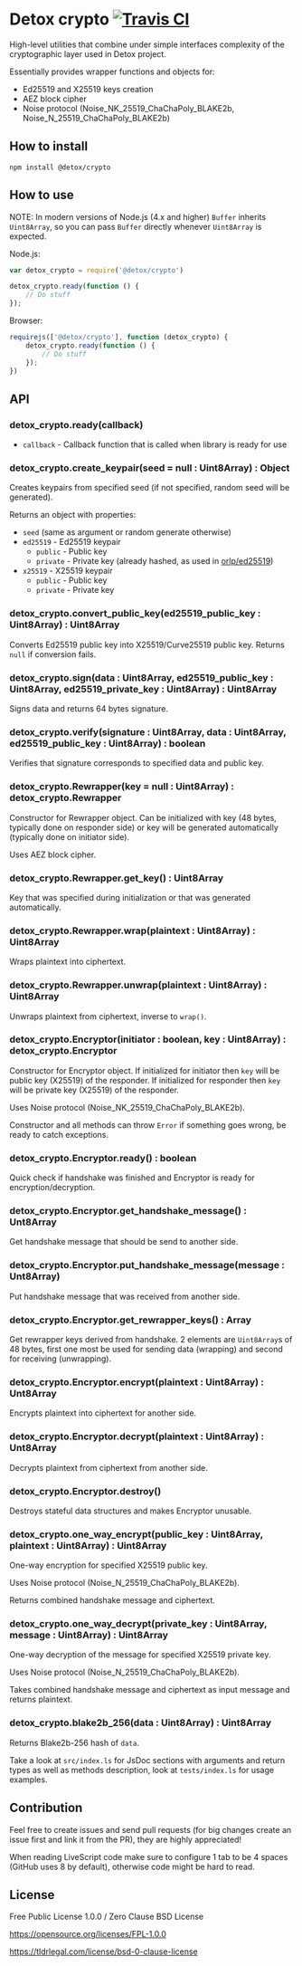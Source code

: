 # Detox crypto [![Travis CI](https://img.shields.io/travis/Detox/crypto/master.svg?label=Travis%20CI)](https://travis-ci.org/Detox/crypto)
High-level utilities that combine under simple interfaces complexity of the cryptographic layer used in Detox project.

Essentially provides wrapper functions and objects for:
* Ed25519 and X25519 keys creation
* AEZ block cipher
* Noise protocol (Noise_NK_25519_ChaChaPoly_BLAKE2b, Noise_N_25519_ChaChaPoly_BLAKE2b)

## How to install
```
npm install @detox/crypto
```

## How to use
NOTE: In modern versions of Node.js (4.x and higher) `Buffer` inherits `Uint8Array`, so you can pass `Buffer` directly whenever `Uint8Array` is expected.

Node.js:
```javascript
var detox_crypto = require('@detox/crypto')

detox_crypto.ready(function () {
    // Do stuff
});
```
Browser:
```javascript
requirejs(['@detox/crypto'], function (detox_crypto) {
    detox_crypto.ready(function () {
        // Do stuff
    });
})
```

## API
### detox_crypto.ready(callback)
* `callback` - Callback function that is called when library is ready for use

### detox_crypto.create_keypair(seed = null : Uint8Array) : Object
Creates keypairs from specified seed (if not specified, random seed will be generated).

Returns an object with properties:
* `seed` (same as argument or random generate otherwise)
* `ed25519` - Ed25519 keypair
  * `public` - Public key
  * `private` - Private key (already hashed, as used in [orlp/ed25519](https://github.com/orlp/ed25519))
* `x25519` - X25519 keypair
  * `public` - Public key
  * `private` - Private key

### detox_crypto.convert_public_key(ed25519_public_key : Uint8Array) : Uint8Array
Converts Ed25519 public key into X25519/Curve25519 public key. Returns `null` if conversion fails.

### detox_crypto.sign(data : Uint8Array, ed25519_public_key : Uint8Array, ed25519_private_key : Uint8Array) : Uint8Array
Signs data and returns 64 bytes signature.

### detox_crypto.verify(signature : Uint8Array, data : Uint8Array, ed25519_public_key : Uint8Array) : boolean
Verifies that signature corresponds to specified data and public key.

### detox_crypto.Rewrapper(key = null : Uint8Array) : detox_crypto.Rewrapper
Constructor for Rewrapper object. Can be initialized with key (48 bytes, typically done on responder side) or key will be generated automatically (typically done on initiator side).

Uses AEZ block cipher.

### detox_crypto.Rewrapper.get_key() : Uint8Array
Key that was specified during initialization or that was generated automatically.

### detox_crypto.Rewrapper.wrap(plaintext : Uint8Array) : Uint8Array
Wraps plaintext into ciphertext.

### detox_crypto.Rewrapper.unwrap(plaintext : Uint8Array) : Uint8Array
Unwraps plaintext from ciphertext, inverse to `wrap()`.

### detox_crypto.Encryptor(initiator : boolean, key : Uint8Array) : detox_crypto.Encryptor
Constructor for Encryptor object. If initialized for initiator then `key` will be public key (X25519) of the responder. If initialized for responder then `key` will be private key (X25519) of the responder.

Uses Noise protocol (Noise_NK_25519_ChaChaPoly_BLAKE2b).

Constructor and all methods can throw `Error` if something goes wrong, be ready to catch exceptions.

### detox_crypto.Encryptor.ready() : boolean
Quick check if handshake was finished and Encryptor is ready for encryption/decryption.

### detox_crypto.Encryptor.get_handshake_message() : Unt8Array
Get handshake message that should be send to another side.

### detox_crypto.Encryptor.put_handshake_message(message : Unt8Array)
Put handshake message that was received from another side.

### detox_crypto.Encryptor.get_rewrapper_keys() : Array
Get rewrapper keys derived from handshake. 2 elements are `Uint8Array`s of 48 bytes, first one most be used for sending data (wrapping) and second for receiving (unwrapping).

### detox_crypto.Encryptor.encrypt(plaintext : Uint8Array) : Unt8Array
Encrypts plaintext into ciphertext for another side.

### detox_crypto.Encryptor.decrypt(plaintext : Uint8Array) : Unt8Array
Decrypts plaintext from ciphertext from another side.

### detox_crypto.Encryptor.destroy()
Destroys stateful data structures and makes Encryptor unusable.

### detox_crypto.one_way_encrypt(public_key : Uint8Array, plaintext : Uint8Array) : Uint8Array
One-way encryption for specified X25519 public key.

Uses Noise protocol (Noise_N_25519_ChaChaPoly_BLAKE2b).

Returns combined handshake message and ciphertext.

### detox_crypto.one_way_decrypt(private_key : Uint8Array, message : Uint8Array) : Uint8Array
One-way decryption of the message for specified X25519 private key.

Uses Noise protocol (Noise_N_25519_ChaChaPoly_BLAKE2b).

Takes combined handshake message and ciphertext as input message and returns plaintext.

### detox_crypto.blake2b_256(data : Uint8Array) : Uint8Array
Returns Blake2b-256 hash of `data`.

Take a look at `src/index.ls` for JsDoc sections with arguments and return types as well as methods description, look at `tests/index.ls` for usage examples.

## Contribution
Feel free to create issues and send pull requests (for big changes create an issue first and link it from the PR), they are highly appreciated!

When reading LiveScript code make sure to configure 1 tab to be 4 spaces (GitHub uses 8 by default), otherwise code might be hard to read.

## License
Free Public License 1.0.0 / Zero Clause BSD License

https://opensource.org/licenses/FPL-1.0.0

https://tldrlegal.com/license/bsd-0-clause-license
